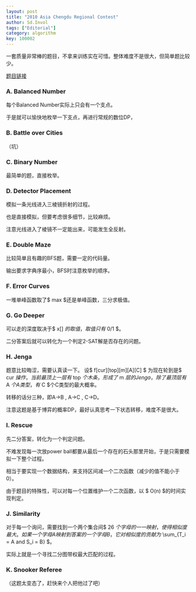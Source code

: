 ```yaml
---
layout: post
title: "2010 Asia Chengdu Regional Contest"
author: Sd.Invol
tags: ["Editorial"]
category: algorithm
key: 100002
---
```


一套质量非常棒的题目，不拿来训练实在可惜。整体难度不是很大，但简单题比较少。

[题目链接](http://acm.hdu.edu.cn/search.php?field=problem&key=2010%20Asia%20Chengdu%20Regional%20Contest&source=1&searchmode=source)

### A. Balanced Number
每个Balanced Number实际上只会有一个支点。

于是就可以愉快地枚举一下支点，再进行常规的数位DP，

### B. Battle over Cities
（坑）

### C. Binary Number
最简单的题，直接枚举。

### D. Detector Placement
模拟一条光线进入三棱镜折射的过程。

也是直接模拟，但要考虑很多细节，比较麻烦。

注意光线进入了棱镜不一定能出来，可能发生全反射。

### E. Double Maze
比较简单且有趣的BFS题，需要一定的代码量。

输出要求字典序最小，BFS时注意枚举的顺序。

### F. Error Curves
一堆单峰函数取了$ max $还是单峰函数，三分求极值。

### G. Go Deeper
可以走的深度取决于$ x[] $的取值，取值只有$ 0/1 $。

二分答案后就可以转化为一个判定2-SAT解是否存在的问题。

### H. Jenga
题意比较晦涩，需要认真读一下。
设$ f[cur][top][m][A][C] $ 为现在轮到是$ cur $操作，当前最顶上一层有$ top $个木条，形成了$ m $层的Jenga，除了最顶层有$ A $个A类型，有$ C $个C类型的最大概率。

转移的话分三种，即A->B , A->C , C->D。

注意这题是基于博弈的概率DP，最好认真思考一下状态转移，难度不是很大。

### I. Rescue
先二分答案，转化为一个判定问题。

不难发现每一次放power ball都要从最后一个存在的石头那里开始，于是只需要模拟一下整个过程。

相当于要实现一个数据结构，来支持区间减一个二次函数（减少的值不能小于0）。

由于题目的特殊性，可以对每一个位置维护一个二次函数，以 $ O(n) $的时间实现判定。

### J. Similarity
对于每一个询问，需要找到一个两个集合间$ 26 $个字母的一一映射，使得相似度最大。
如果一个字母A映射到答案的一个字母B，它对相似度的贡献为$ \sum\_{T\_i = A and S\_i = B} $。

实际上就是一个寻找二分图带权最大匹配的过程。

### K. Snooker Referee
（这题太变态了，赶快来个人把他过了吧）
